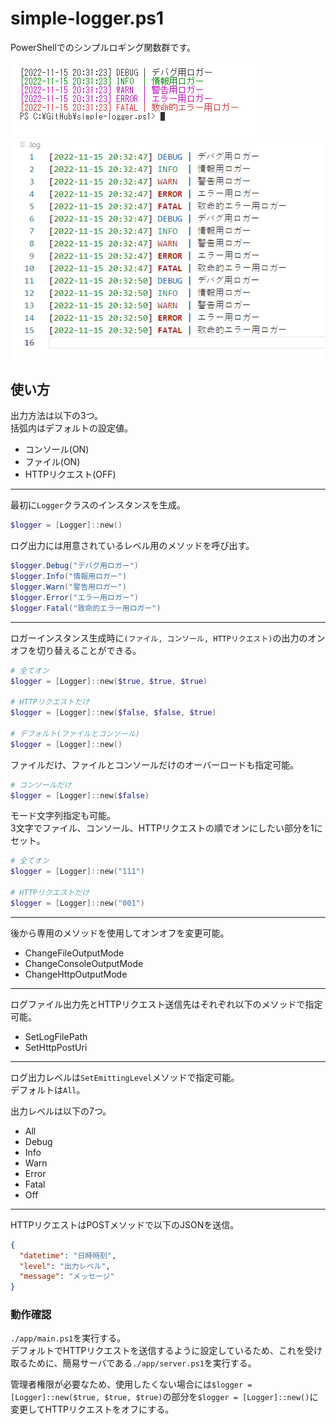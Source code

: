 # simple-logger.ps1

PowerShellでのシンプルロギング関数群です。  

![コンソール出力](./.development/img/console.png)  
![ファイル出力](./.development/img/file.png)  

## 使い方

出力方法は以下の3つ。  
括弧内はデフォルトの設定値。  

- コンソール(ON)
- ファイル(ON)
- HTTPリクエスト(OFF)

---

最初に`Logger`クラスのインスタンスを生成。  

```ps1
$logger = [Logger]::new()
```

ログ出力には用意されているレベル用のメソッドを呼び出す。  

```ps1
$logger.Debug("デバグ用ロガー")
$logger.Info("情報用ロガー")
$logger.Warn("警告用ロガー")
$logger.Error("エラー用ロガー")
$logger.Fatal("致命的エラー用ロガー")
```

---

ロガーインスタンス生成時に`(ファイル, コンソール, HTTPリクエスト)`の出力のオンオフを切り替えることができる。  

```ps1
# 全てオン
$logger = [Logger]::new($true, $true, $true)

# HTTPリクエストだけ
$logger = [Logger]::new($false, $false, $true)

# デフォルト(ファイルとコンソール)
$logger = [Logger]::new()
```

ファイルだけ、ファイルとコンソールだけのオーバーロードも指定可能。  

```ps1
# コンソールだけ
$logger = [Logger]::new($false)
```

モード文字列指定も可能。  
3文字でファイル、コンソール、HTTPリクエストの順でオンにしたい部分を1にセット。  

```ps1
# 全てオン
$logger = [Logger]::new("111")

# HTTPリクエストだけ
$logger = [Logger]::new("001")
```

---

後から専用のメソッドを使用してオンオフを変更可能。  

- ChangeFileOutputMode
- ChangeConsoleOutputMode
- ChangeHttpOutputMode

---

ログファイル出力先とHTTPリクエスト送信先はそれぞれ以下のメソッドで指定可能。  

- SetLogFilePath
- SetHttpPostUri

---

ログ出力レベルは`SetEmittingLevel`メソッドで指定可能。  
デフォルトは`All`。  

出力レベルは以下の7つ。  

- All
- Debug
- Info
- Warn
- Error
- Fatal
- Off

---

HTTPリクエストはPOSTメソッドで以下のJSONを送信。  

```json
{
  "datetime": "日時時刻",
  "level": "出力レベル",
  "message": "メッセージ"
}
```

### 動作確認

`./app/main.ps1`を実行する。  
デフォルトでHTTPリクエストを送信するように設定しているため、これを受け取るために、簡易サーバである`./app/server.ps1`を実行する。  

管理者権限が必要なため、使用したくない場合には`$logger = [Logger]::new($true, $true, $true)`の部分を`$logger = [Logger]::new()`に変更してHTTPリクエストをオフにする。  
